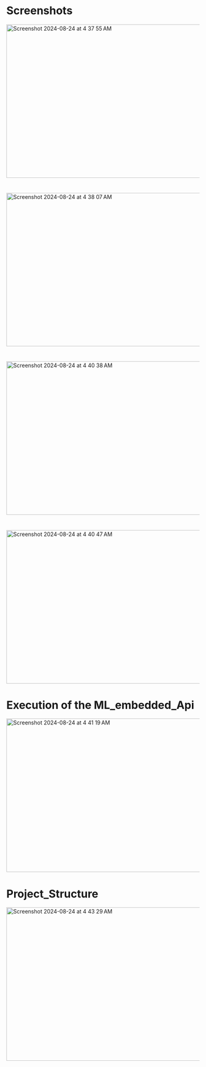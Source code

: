 <h1> </h1>
<h1> </h1>
<h1>Screenshots</h1>
<img width="904" height="400" alt="Screenshot 2024-08-24 at 4 37 55 AM" src="https://github.com/user-attachments/assets/6417f664-9831-4149-acc0-c453b501cc7d">
<h1> </h1>
<img width="902" height="400" alt="Screenshot 2024-08-24 at 4 38 07 AM" src="https://github.com/user-attachments/assets/ffbda2f5-6c7f-495f-a04c-bda8b5c5655b">
<h1> </h1>
<img width="900" height="400" alt="Screenshot 2024-08-24 at 4 40 38 AM" src="https://github.com/user-attachments/assets/db9bbd23-2c59-4510-905c-ade8088b9b14">
<h1> </h1>
<img width="900" height="400" alt="Screenshot 2024-08-24 at 4 40 47 AM" src="https://github.com/user-attachments/assets/fa3e6bc3-a442-4363-9301-d130fc4b517e">
<h1> </h1>
<h1> </h1>
<h1>Execution of the ML_embedded_Api</h1>
<img width="990" height="400" alt="Screenshot 2024-08-24 at 4 41 19 AM" src="https://github.com/user-attachments/assets/6cf404d9-f0ea-4c71-867d-e980a502ceac">
<h1> </h1>
<h1> </h1>
<h1>Project_Structure</h1>
<img width="900" height="400" alt="Screenshot 2024-08-24 at 4 43 29 AM" src="https://github.com/user-attachments/assets/dc651488-abef-46a5-a725-585b36732fba">
